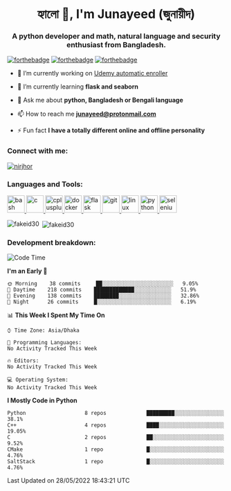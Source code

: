 <h1 align="center">হ্যালো 👋, I'm Junayeed (জুনায়ীদ)</h1>
<h3 align="center">A python developer and math, natural language and security enthusiast from Bangladesh.</h3>

[![forthebadge](https://forthebadge.com/images/badges/not-a-bug-a-feature.svg)](https://forthebadge.com)
[![forthebadge](https://forthebadge.com/images/badges/contains-technical-debt.svg)](https://forthebadge.com)
[![forthebadge](https://forthebadge.com/images/badges/powered-by-black-magic.svg)](https://forthebadge.com)

- 🔭 I’m currently working on [Udemy automatic enroller](https://github.com/aapatre/Automatic-Udemy-Course-Enroller-GET-PAID-UDEMY-COURSES-for-FREE)

- 🌱 I’m currently learning **flask and seaborn**

- 💬 Ask me about **python, Bangladesh or Bengali language**

- 📫 How to reach me **junayeed@protonmail.com**

- ⚡ Fun fact **I have a totally different online and offline personality**

<h3 align="left">Connect with me:</h3>
<p align="left"> <a href="https://twitter.com/nirjhor" target="blank"><img src="https://img.shields.io/twitter/follow/nirjhor?logo=twitter&style=for-the-badge" alt="nirjhor" /></a> </p>

<h3 align="left">Languages and Tools:</h3>
<p align="left"> <a href="https://www.gnu.org/software/bash/" target="_blank"> <img src="https://www.vectorlogo.zone/logos/gnu_bash/gnu_bash-icon.svg" alt="bash" width="40" height="40"/> </a> <a href="https://www.cprogramming.com/" target="_blank"> <img src="https://devicons.github.io/devicon/devicon.git/icons/c/c-original.svg" alt="c" width="40" height="40"/> </a> <a href="https://www.w3schools.com/cpp/" target="_blank"> <img src="https://devicons.github.io/devicon/devicon.git/icons/cplusplus/cplusplus-original.svg" alt="cplusplus" width="40" height="40"/> </a> <a href="https://www.docker.com/" target="_blank"> <img src="https://devicons.github.io/devicon/devicon.git/icons/docker/docker-original-wordmark.svg" alt="docker" width="40" height="40"/> </a> <a href="https://flask.palletsprojects.com/" target="_blank"> <img src="https://www.vectorlogo.zone/logos/pocoo_flask/pocoo_flask-icon.svg" alt="flask" width="40" height="40"/> </a> <a href="https://git-scm.com/" target="_blank"> <img src="https://www.vectorlogo.zone/logos/git-scm/git-scm-icon.svg" alt="git" width="40" height="40"/> </a> <a href="https://www.linux.org/" target="_blank"> <img src="https://devicons.github.io/devicon/devicon.git/icons/linux/linux-original.svg" alt="linux" width="40" height="40"/> </a> <a href="https://www.python.org" target="_blank"> <img src="https://devicons.github.io/devicon/devicon.git/icons/python/python-original.svg" alt="python" width="40" height="40"/> </a> <a href="https://www.selenium.dev" target="_blank"> <img src="https://raw.githubusercontent.com/detain/svg-logos/780f25886640cef088af994181646db2f6b1a3f8/svg/selenium-logo.svg" alt="selenium" width="40" height="40"/> </a> </p>

<p><img align="left" src="https://github-readme-stats.vercel.app/api/top-langs?username=fakeid30&show_icons=true&locale=en&layout=compact" alt="fakeid30" /></p>

<p>&nbsp;<img align="center" src="https://github-readme-stats.vercel.app/api?username=fakeid30&show_icons=true&theme=dark&locale=en" alt="fakeid30" /></p>

<h3 align="left">Development breakdown:</h3>

<!--START_SECTION:waka-->
![Code Time](http://img.shields.io/badge/Code%20Time-0%20secs-blue)

**I'm an Early 🐤** 

```text
🌞 Morning    38 commits     ██░░░░░░░░░░░░░░░░░░░░░░░   9.05% 
🌆 Daytime    218 commits    █████████████░░░░░░░░░░░░   51.9% 
🌃 Evening    138 commits    ████████░░░░░░░░░░░░░░░░░   32.86% 
🌙 Night      26 commits     █░░░░░░░░░░░░░░░░░░░░░░░░   6.19%

```


📊 **This Week I Spent My Time On** 

```text
⌚︎ Time Zone: Asia/Dhaka

💬 Programming Languages: 
No Activity Tracked This Week

🔥 Editors: 
No Activity Tracked This Week

💻 Operating System: 
No Activity Tracked This Week

```

**I Mostly Code in Python** 

```text
Python                   8 repos             █████████░░░░░░░░░░░░░░░░   38.1% 
C++                      4 repos             ████░░░░░░░░░░░░░░░░░░░░░   19.05% 
C                        2 repos             ██░░░░░░░░░░░░░░░░░░░░░░░   9.52% 
CMake                    1 repo              █░░░░░░░░░░░░░░░░░░░░░░░░   4.76% 
SaltStack                1 repo              █░░░░░░░░░░░░░░░░░░░░░░░░   4.76%

```



 Last Updated on 28/05/2022 18:43:21 UTC
<!--END_SECTION:waka-->
